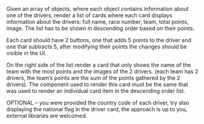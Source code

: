 

  Given an array of objects, where each object contains information about one of the drivers, render a list of cards where each card displays information about the drivers: full name, race number, team, total points, image. The list has to be shown in descending order based on their points.
  
  Each card should have 2 buttons, one that adds 5 points to the driver and one that subtracts 5, after modifying their points the changes should be visible in the UI.
  
  On the right side of the list render a card that only shows the name of the team with the most points and the images of the 2 drivers. (each team has 2 drivers, the team’s points are the sum of the points gathered by the 2 drivers). The component used to render this card must be the same that was used to render an individual card item in the descending order list.
  
  OPTIONAL – you were provided the country code of each driver, try also displaying the national flag in the driver card, the approach is up to you, external libraries are welcomed.
